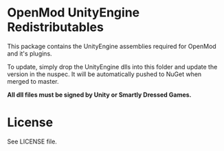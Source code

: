# OpenMod UnityEngine Redistributables
This package contains the UnityEngine assemblies required for OpenMod and it's plugins.

To update, simply drop the UnityEngine dlls into this folder and update the version in the nuspec. It will be automatically pushed to NuGet when merged to master.

**All dll files must be signed by Unity or Smartly Dressed Games.**

# License
See LICENSE file.